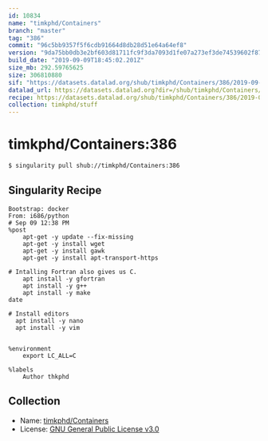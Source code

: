 ```yaml
---
id: 10834
name: "timkphd/Containers"
branch: "master"
tag: "386"
commit: "96c5bb9357f5f6cdb91664d8db28d51e64a64ef8"
version: "9da75bb0db3e2bf603d81711fc9f3da7093d1fe07a273ef3de74539602f87874"
build_date: "2019-09-09T18:45:02.201Z"
size_mb: 292.59765625
size: 306810880
sif: "https://datasets.datalad.org/shub/timkphd/Containers/386/2019-09-09-96c5bb93-9da75bb0/9da75bb0db3e2bf603d81711fc9f3da7093d1fe07a273ef3de74539602f87874.sif"
datalad_url: https://datasets.datalad.org?dir=/shub/timkphd/Containers/386/2019-09-09-96c5bb93-9da75bb0/
recipe: https://datasets.datalad.org/shub/timkphd/Containers/386/2019-09-09-96c5bb93-9da75bb0/Singularity
collection: timkphd/stuff
---
```


# timkphd/Containers:386

```bash
$ singularity pull shub://timkphd/Containers:386
```

## Singularity Recipe

```singularity
Bootstrap: docker
From: i686/python
# Sep 09 12:38 PM
%post
    apt-get -y update --fix-missing
    apt-get -y install wget
    apt-get -y install gawk
    apt-get -y install apt-transport-https

# Intalling Fortran also gives us C.    
    apt install -y gfortran 
    apt install -y g++
    apt install -y make
date

# Install editors
  apt install -y nano
  apt install -y vim


%environment
    export LC_ALL=C

%labels
    Author thkphd
```

## Collection

 - Name: [timkphd/Containers](https://github.com/timkphd/Containers)
 - License: [GNU General Public License v3.0](https://api.github.com/licenses/gpl-3.0)

